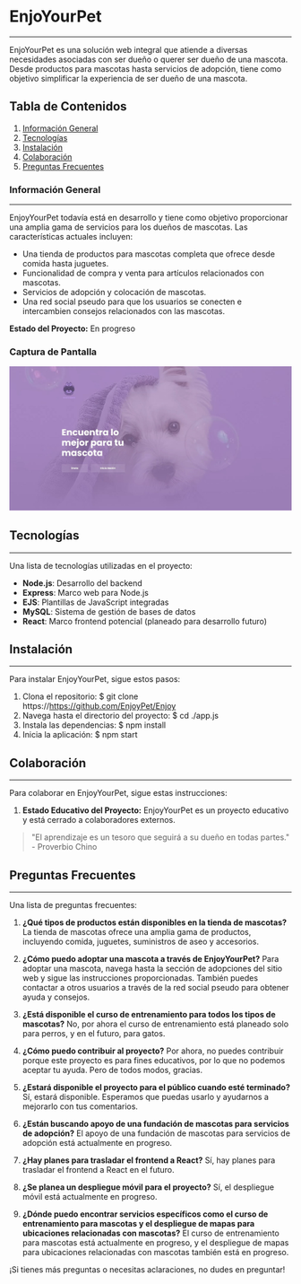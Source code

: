 # EnjoYourPet
***

EnjoYourPet es una solución web integral que atiende a diversas necesidades asociadas con ser dueño o querer ser dueño de una mascota. Desde productos para mascotas hasta servicios de adopción, tiene como objetivo simplificar la experiencia de ser dueño de una mascota.

## Tabla de Contenidos
1. [Información General](#general-info)
2. [Tecnologías](#technologies)
3. [Instalación](#installation)
4. [Colaboración](#collaboration)
5. [Preguntas Frecuentes](#faqs)

### Información General
***
EnjoyYourPet todavía está en desarrollo y tiene como objetivo proporcionar una amplia gama de servicios para los dueños de mascotas. Las características actuales incluyen:

- Una tienda de productos para mascotas completa que ofrece desde comida hasta juguetes.
- Funcionalidad de compra y venta para artículos relacionados con mascotas.
- Servicios de adopción y colocación de mascotas.
- Una red social pseudo para que los usuarios se conecten e intercambien consejos relacionados con las mascotas.

**Estado del Proyecto:** En progreso

### Captura de Pantalla
![EnjoyYourPet](https://github.com/EnjoyPet/Enjoy/blob/534e8ff124660b5befc23bcc9e4c298c7a89114e/view-index-image001.jpeg)

## Tecnologías
***
Una lista de tecnologías utilizadas en el proyecto:
- **Node.js**: Desarrollo del backend
- **Express**: Marco web para Node.js
- **EJS**: Plantillas de JavaScript integradas
- **MySQL**: Sistema de gestión de bases de datos
- **React**: Marco frontend potencial (planeado para desarrollo futuro)

## Instalación
***
Para instalar EnjoyYourPet, sigue estos pasos:

1. Clona el repositorio:
$ git clone https://https://github.com/EnjoyPet/Enjoy
2. Navega hasta el directorio del proyecto:
$ cd ./app.js
3. Instala las dependencias:
$ npm install
4. Inicia la aplicación:
$ npm start

## Colaboración
***
Para colaborar en EnjoyYourPet, sigue estas instrucciones:

1. **Estado Educativo del Proyecto:** EnjoyYourPet es un proyecto educativo y está cerrado a colaboradores externos.

> "El aprendizaje es un tesoro que seguirá a su dueño en todas partes." - Proverbio Chino

## Preguntas Frecuentes
***
Una lista de preguntas frecuentes:

1. **¿Qué tipos de productos están disponibles en la tienda de mascotas?**
La tienda de mascotas ofrece una amplia gama de productos, incluyendo comida, juguetes, suministros de aseo y accesorios.

2. **¿Cómo puedo adoptar una mascota a través de EnjoyYourPet?**
Para adoptar una mascota, navega hasta la sección de adopciones del sitio web y sigue las instrucciones proporcionadas. También puedes contactar a otros usuarios a través de la red social pseudo para obtener ayuda y consejos.

3. **¿Está disponible el curso de entrenamiento para todos los tipos de mascotas?**
No, por ahora el curso de entrenamiento está planeado solo para perros, y en el futuro, para gatos.

4. **¿Cómo puedo contribuir al proyecto?**
Por ahora, no puedes contribuir porque este proyecto es para fines educativos, por lo que no podemos aceptar tu ayuda. Pero de todos modos, gracias.

5. **¿Estará disponible el proyecto para el público cuando esté terminado?**
Sí, estará disponible. Esperamos que puedas usarlo y ayudarnos a mejorarlo con tus comentarios.

6. **¿Están buscando apoyo de una fundación de mascotas para servicios de adopción?**
El apoyo de una fundación de mascotas para servicios de adopción está actualmente en progreso.

7. **¿Hay planes para trasladar el frontend a React?**
Sí, hay planes para trasladar el frontend a React en el futuro.

8. **¿Se planea un despliegue móvil para el proyecto?**
Sí, el despliegue móvil está actualmente en progreso.

9. **¿Dónde puedo encontrar servicios específicos como el curso de entrenamiento para mascotas y el despliegue de mapas para ubicaciones relacionadas con mascotas?**
El curso de entrenamiento para mascotas está actualmente en progreso, y el despliegue de mapas para ubicaciones relacionadas con mascotas también está en progreso.

¡Si tienes más preguntas o necesitas aclaraciones, no dudes en preguntar!
